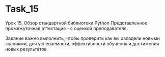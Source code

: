 # Task_15
Урок 15. Обзор стандартной библиотеки Python
Представленное промежуточная аттестация - с оценкой преподавателя.

Задание важно выполнить, чтобы проверить как вы овладели новыми знаниями, для успеваемости, эффективности обучения и достижения новых результатов.
